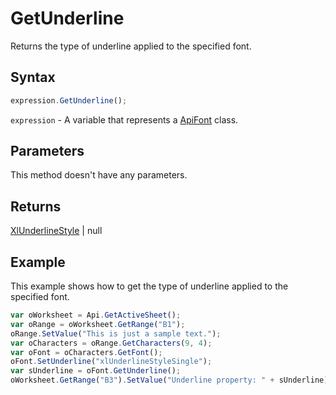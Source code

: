 # GetUnderline

Returns the type of underline applied to the specified font.

## Syntax

```javascript
expression.GetUnderline();
```

`expression` - A variable that represents a [ApiFont](../ApiFont.md) class.

## Parameters

This method doesn't have any parameters.

## Returns

[XlUnderlineStyle](../../Enumeration/XlUnderlineStyle.md) \| null

## Example

This example shows how to get the type of underline applied to the specified font.

```javascript editor-xlsx
var oWorksheet = Api.GetActiveSheet();
var oRange = oWorksheet.GetRange("B1");
oRange.SetValue("This is just a sample text.");
var oCharacters = oRange.GetCharacters(9, 4);
var oFont = oCharacters.GetFont();
oFont.SetUnderline("xlUnderlineStyleSingle");
var sUnderline = oFont.GetUnderline();
oWorksheet.GetRange("B3").SetValue("Underline property: " + sUnderline);
```
